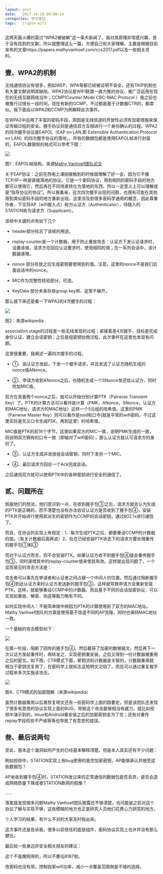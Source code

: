 ```yaml
---
layout: post
date:   2017-10-18 09:00:14
categories: 学习笔记
tags:   crypto wifi
---
```



这两天最火爆的莫过”WPA2被破解“这一条大新闻了。我对其原理非常感兴趣，苦于没有找到的文献，所以就整理这么一篇，方便自己和大家理解。主要是根据目前发布的文章https://papers.mathyvanhoef.com/ccs2017.pdf以及一些相关资料。



## 壹、WPA2的机制

无线通信协议有很多，例如WEP，WPA等都已经被证明不安全，还有TKIP机制也有大量文献说明其缺陷。WPA2协议是WIFI联盟一直力推的协议，被广泛运用在现在的无线互联网络当中；CCMP(Counter Mode CBC-MAC Protocol ）我之前也被推行过很长一段时间，现在有新的GCMP，不过都是基于计数器CTR的，都类似。我下面会以WPA2和CCMP为例解释此次事件。

在WPA2中运用了丰富的密码手段，原因是无线信道的开放性必须有加密措施来保证传输过程的安全。握手协议则是通信双方互相进行一个身份确认的过程。WPA2的四次握手协议是EAPOL（EAP on LAN,即 Extensible Authentication Protocol on LAN）的四次握手协议的落地，，所有的数据包都是使用EAPOL帧进行封装的，EAPOL数据帧的格式可以参考下图：

<img src="{{ site.baseurl }}/images/2017-10/EAPOL.png">

图1：EAPOL帧结构，来源[Mathy Vanhoef团队论文](https://papers.mathyvanhoef.com/ccs2017.pdf)

关于EAP协议：之前在西电上课刚接触到的时候就理解了好一会，因为它不像TCP/IP一样是直接落地的协议。它是一个密码协议，用到相同的密码手段的地方都可以使用它，然后再在不同场景转化为落地的东西，所以一定意义上可以理解成是“指导协议的协议”。所以我看来，这次四次握手出现的问题，也很有可能在其他用到类似密码手段的地方重新出现。这里涉及到很多密码学通用的概念，因此尊重作者，下文将AP（wifi接入点）称为认证方（Authenticator），待接入的STATION称为请求方（Supplicant）。

该帧中关键的点有如下几个

* header部分标志了该帧的用途。

* replay-counter是一个计数器，用于防止重放攻击：认证方下发认证请求时，设置该值，请求方在回应认证要求时，使用相同的值；在一系列会话中，该计数器递增。

* nonce 部分存放之后生成密钥要使用到的值。注意，这里的nonce不是我们后面会话中的nonce。

* MIC作为完整性校验部分，可选。

* KeyData 部分未来存放group key用，这里不展开。

那么接下来还是看一下WPA2的4次握手的过程：

<img src="{{ site.baseurl }}/images/2017-10/4-way-handshake.svg.png">

图2：来源wikipedia

association stage的过程是一些无线发现的过程；紧接着是4次握手，目标是完成身份认证，建立会话密钥；之后是组密钥协商过程，此次事件在这里也发现有问题。

这里很重要，我阐述一遍四次握手的过程。

* ①、由认证方发起，下发一个握手请求，并且发送了认证方随机生成的nonce值ANonce。

* ②、申请方收到ANonce之后，也随机生成一个SNonce发还给认证方，同时附加MIC值。

双方在具备两个nonce之后，就可以开始分别计算PTK（Pairwise Transient Key）了。PTK的计算方法可以看作是计算（PMK，ANonce，SNonce，认证方的MAC地址，请求方的MAC地址）这样一个5元组的哈希值。这里的PMK（Pairwise Master Key）则可以看作是ssid和口令(就是平常的wifi密码，不过这里实际是先又口令生成PSK，再到这里）的哈希值。

MIC值是PTK的前16个字节。这里如果双方的MIC一致，说明PMK生成的一致，则说明双方拥有的口令一致（即输对了wifi密码），那么认证方就认可请求方的身份了。

* ③、认证方生成并发放组会话密钥，同时下发另一个MIC。

* ④、最后请求方回应一个Ack完成会话。

之后通信双方就可以使用PTK中的各种密钥进行安全的通信了。

## 贰、问题所在

佩服他们的想法，他们意识到一点，在收到握手包③之后，请求方就会认为生成的PTK是正确的，而不清楚也没有办法验证认证方是否收到了握手包④，安装PTK并开始进行使用其派生的密钥作为CCMP的会话密钥，通过802.1x进行通信了。

而且，在协议的实现上有规定：1、每次生成PTK之后，都要重设CCMP的计数器的值。（有关计数器后面再说）2、处在已经安装PTK状态下的请求方要处理重传的握手包①和③

而对于认证方而言，则不会安装PTK。如果认证方收不到握手包④就会重传握手包③，同时递增其中的replay-counter值来使其有效。这样就出现问题了，一个显而易见的攻击方法是：

攻击者可以事先在申请者和认证者之间占据一个中间人的位置。然后通过阻断握手包④到达认证方来时认证方发送新的握手包③。这样就导致申请方会重新安装PTK，这样，就能够重设CCMP中的计数器。而且基于不同的会话加密协议，可以实现如重放、解密、伪造等能力略有不同。

如何实现中间人：不能简单做中继因为PTK的计算使用到了双方的MAC地址。Mathy Vanhoef团队的方案是使用基于信道不同的AP克隆，同时也保持MAC地址一致。

一个基础的攻击模型如下：

<img src="{{ site.baseurl }}/images/2017-10/attack.png">

在第一阶段，阻断了回传的握手包④。然后截获了加密的数据报文。然后再下一次认证方发起重传时，再转发之，实现密钥重安装，之后又得到一份计数器被重用之后的密文。如下图，CTR模式下面，密钥流和计数器是关联的，计数器重用就相当于密钥流复用了，在密码学上就标志这短明文沦陷了。而且可以通过重复握手过程来多次实施该攻击。

<img src="{{ site.baseurl }}/images/2017-10/CTR.png">

图4、CTR模式的加密图解（来源wikipedia）

虽然计数器重用以后离恢复明文还有一些密码学上面的路要走，但是该团队还发现了很多有意思的协议实现上面的BUG，导致这个攻击能够相当有威力。就比如视频中演示到的，linux和Android重安装之后的加密密钥变为了空；还有对重传replay字段校验不严格等等也导致了有意思的错误。



## 叁、最后说两句

至此，基本这个漏洞如何产生的已经基本解释清楚。但是本人其实还有不少问题：

例如视频中，STATION实现上有bug使用的是空加密密钥，AP能够承认并接受这些数据包？

AP未收到握手包④时，STATION发过来的正常通信的数据包是否丢弃，是否会造成网络质量下降或者STATION断网的假像？

……

落笔就发现很多问题Mathy Vanhoef团队披露还不够清楚，也可能是之前对这个协议了解与实现不够，这些模糊的地方也正是研究人员他们花费心力研究的地方。

个人学习的结果，有什么不对的大家及时指出来。

这次事件还是告诉我，很多以前信任的底层组件，密码协议实现上也许并没有那么健壮。

最后给一些身边非安全相关朋友的建议：

这个不是蹭网用的，所以不要屯8187啦。

改密码也没有用，控制自家wifi功率，减小一点覆盖范围倒是不错的选择。